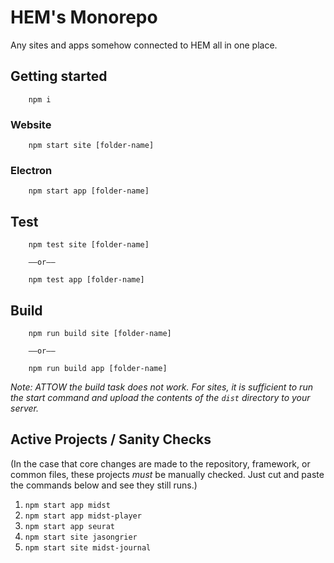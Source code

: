 # HEM's Monorepo

Any sites and apps somehow connected to HEM all in one place.

## Getting started

        npm i

### Website

        npm start site [folder-name]

### Electron

        npm start app [folder-name]

## Test

        npm test site [folder-name]

        ––or––

        npm test app [folder-name]

## Build

        npm run build site [folder-name]

        ––or––

        npm run build app [folder-name]

_Note: ATTOW the build task does not work. For sites, it is sufficient to run the start command and upload the contents of the `dist` directory to your server._

## Active Projects / Sanity Checks

(In the case that core changes are made to the repository, framework, or common files, these projects _must_ be manually checked. Just cut and paste the commands below and see they still runs.)

1. `npm start app midst`
1. `npm start app midst-player`
1. `npm start app seurat`
1. `npm start site jasongrier`
1. `npm start site midst-journal`
